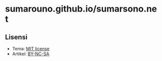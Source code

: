 # sumarouno.github.io/sumarsono.net


## Lisensi

- Tema: [MIT license](LICENSE.md)
- Artikel: [BY-NC-SA](http://creativecommons.org/licenses/by-nc-sa/4.0/)

